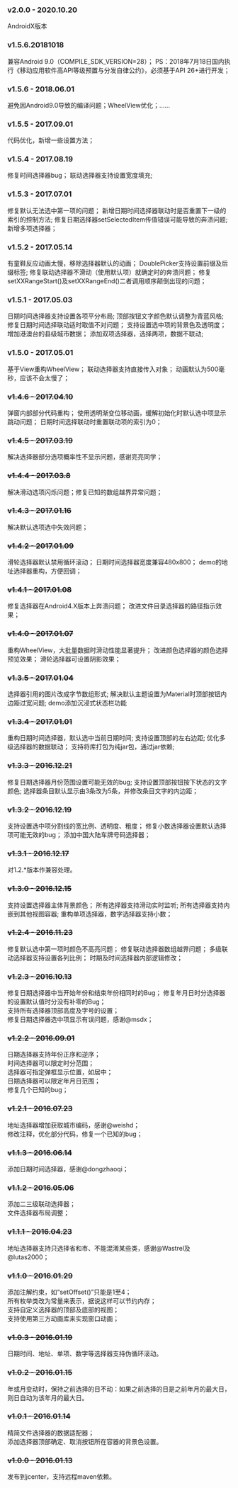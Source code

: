### v2.0.0 - 2020.10.20
AndroidX版本
### v1.5.6.20181018
兼容Android 9.0（COMPILE_SDK_VERSION=28）；
PS：2018年7月18日国内执行《移动应用软件高API等级预置与分发自律公约》，必须基于API 26+进行开发；
### v1.5.6 - 2018.06.01
避免因Android9.0导致的编译问题；WheelView优化；……
### v1.5.5 - 2017.09.01
代码优化，新增一些设置方法；
### v1.5.4 - 2017.08.19
修复时间选择器bug；
联动选择器支持设置宽度填充;
### v1.5.3 - 2017.07.01
修复默认无法选中第一项的问题；
新增日期时间选择器联动时是否重置下一级的索引的控制方法;
修复日期选择器setSelectedItem传值错误可能导致的奔溃问题;
新增多项选择器；
### v1.5.2 - 2017.05.14
有童鞋反应动画太慢，移除选择器默认的动画；
DoublePicker支持设置前缀及后缀标签;
修复联动选择器不滑动（使用默认项）就确定时的奔溃问题；
修复setXXRangeStart()及setXXRangeEnd()二者调用顺序颠倒出现的问题；
### v1.5.1 - 2017.05.03
日期时间选择器支持设置各项平分布局;
顶部按钮文字颜色默认调整为青蓝风格;
修复日期时间选择联动适时取值不对问题；
支持设置选中项的背景色及透明度；
增加港澳台的县级城市数据；
添加双项选择器，选择两项，数据不联动;
### v1.5.0 - 2017.05.01
基于View重构WheelView；
联动选择器支持直接传入对象；
动画默认为500毫秒，应该不会太慢了；
### ~~v1.4.6 - 2017.04.10~~
弹窗内部部分代码重构；
使用透明渐变位移动画，缓解初始化时默认选中项显示跳动问题；
日期时间选择联动时重置联动项的索引为0；
### ~~v1.4.5 - 2017.03.19~~
解决选择器部分选项概率性不显示问题，感谢亮亮同学；
### ~~v1.4.4 - 2017.03.8~~
解决滑动选项闪烁问题；修复已知的数组越界异常问题；
### ~~v1.4.3 - 2017.01.16~~
解决默认选项选中失效问题；
### ~~v1.4.2 - 2017.01.09~~
滑轮选择器默认禁用循环滚动；
日期时间选择器宽度兼容480x800；
demo的地址选择器重构，方便回调；
### ~~v1.4.1 - 2017.01.08~~
修复选择器在Android4.X版本上奔溃问题；
改进文件目录选择器的路径指示效果；
### ~~v1.4.0 - 2017.01.07~~
重构WheelView，大批量数据时滑动性能显著提升；
改进颜色选择器的颜色选择预览效果；
滑轮选择器可设置阴影效果；
### ~~v1.3.5 - 2017.01.04~~
选择器引用的图片改成字节数组形式;
解决默认主题设置为Material时顶部按钮内边距过宽问题;
demo添加沉浸式状态栏功能
### ~~v1.3.4 - 2017.01.01~~
重构日期时间选择器，默认选中当前日期时间;
支持设置顶部的左右边距;
优化多级选择器的数据联动；
支持将库打包为纯jar包，通过jar依赖;
### ~~v1.3.3 - 2016.12.21~~
修复日期选择器月份范围设置可能无效的bug;
支持设置顶部按钮按下状态的文字颜色;
选择器条目默认显示由3条改为5条，并修改条目文字的内边距；
### ~~v1.3.2 - 2016.12.19~~
支持设置选中项分割线的宽比例、透明度、粗度；
修复小数选择器设置默认选择项可能无效的bug；
添加中国大陆车牌号码选择器；
### ~~v1.3.1 - 2016.12.17~~
对1.2.*版本作兼容处理。
### ~~v1.3.0 - 2016.12.15~~
支持设置选择器主体背景颜色；
所有选择器支持滑动实时监听;
所有选择器支持内嵌到其他视图容器;
重构单项选择器，数字选择器支持小数；
### ~~v1.2.4 - 2016.11.23~~
修复默认选中第一项时颜色不高亮问题；
修复联动选择器数组越界问题；
多级联动选择器支持设置各列比例；
时期及时间选择器内部逻辑修改；
### ~~v1.2.3 - 2016.10.13~~
修复日期选择器中当开始年份和结束年份相同时的Bug；
修复年月日时分选择器的设置默认值时分没有补零的Bug；   
支持所有选择器顶部高度及字号的设置；   
修复日期选择器选中项显示有误问题，感谢@msdx；   
### ~~v1.2.2 - 2016.09.01~~
日期选择器支持年份正序和逆序；   
时间选择器可以限定时分范围；   
选择器可指定弹框显示位置，如居中；   
日期选择器可以限定年月日范围；   
修复几个已知的bug；   
### ~~v1.2.1 - 2016.07.23~~
地址选择器增加获取城市编码，感谢@weishd；   
修改注释，优化部分代码，修复一个已知的bug；   
### ~~v1.1.3 - 2016.06.14~~
添加日期时间选择器，感谢@dongzhaoqi；   
### ~~v1.1.2 - 2016.05.06~~
添加二三级联动选择器；   
文件选择器布局调整；   
### ~~v1.1.1 - 2016.04.23~~
地址选择器支持只选择省和市、不能混淆某些类，感谢@Wastrel及@lutas2000；   
### ~~v1.1.0 - 2016.01.29~~
添加注解约束，如“setOffset()”只能是1至4；   
所有枚举类改为常量来表示，据说这样可以节约内存；   
支持自定义选择器的顶部及底部的视图；   
支持使用第三方动画库来实现窗口动画；   
### ~~v1.0.3 - 2016.01.19~~
日期时间、地址、单项、数字等选择器支持伪循环滚动。   
### ~~v1.0.2 - 2016.01.15~~
年或月变动时，保持之前选择的日不动：如果之前选择的日是之前年月的最大日，则日自动为该年月的最大日。   
### ~~v1.0.1 - 2016.01.14~~
精简文件选择器的数据适配器；   
添加选择器顶部确定、取消按钮所在容器的背景色设置。   
### ~~v1.0.0 - 2016.01.13~~
发布到jcenter，支持远程maven依赖。   
